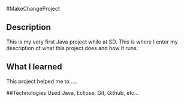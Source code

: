 #MakeChangeProject

## Description
This is my very first Java project while at SD. This is where I enter my description of what this project does and how it runs.


## What I learned
This project helped me to ....

##Technologies Used
Java, Eclipse, Git, Github, etc...
